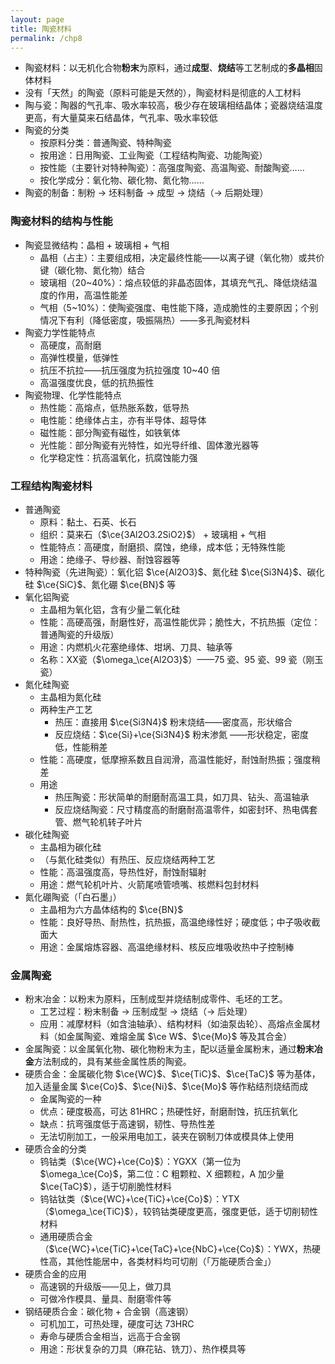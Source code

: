 ```yaml
---
layout: page
title: 陶瓷材料
permalink: /chp8
---
```


- 陶瓷材料：以无机化合物**粉末**为原料，通过**成型**、**烧结**等工艺制成的**多晶相**固体材料
- 没有「天然」的陶瓷（原料可能是天然的），陶瓷材料是彻底的人工材料
- 陶与瓷：陶器的气孔率、吸水率较高，极少存在玻璃相结晶体；瓷器烧结温度更高，有大量莫来石结晶体，气孔率、吸水率较低
- 陶瓷的分类
  - 按原料分类：普通陶瓷、特种陶瓷
  - 按用途：日用陶瓷、工业陶瓷（工程结构陶瓷、功能陶瓷）
  - 按性能（主要针对特种陶瓷）：高强度陶瓷、高温陶瓷、耐酸陶瓷……
  - 按化学成分：氧化物、碳化物、氮化物……
- 陶瓷的制备：制粉 $\to$ 坯料制备 $\to$ 成型 $\to$ 烧结（$\to$ 后期处理）

### 陶瓷材料的结构与性能

- 陶瓷显微结构：晶相 + 玻璃相 + 气相
  - 晶相（占主）：主要组成相，决定最终性能——以离子键（氧化物）或共价键（碳化物、氮化物）结合
  - 玻璃相（20~40%）：熔点较低的非晶态固体，其填充气孔、降低烧结温度的作用，高温性能差
  - 气相（5~10%）：使陶瓷强度、电性能下降，造成脆性的主要原因；个别情况下有利（降低密度，吸振隔热）——多孔陶瓷材料
- 陶瓷力学性能特点
  - 高硬度，高耐磨
  - 高弹性模量，低弹性
  - 抗压不抗拉——抗压强度为抗拉强度 10~40 倍
  - 高温强度优良，低的抗热振性
- 陶瓷物理、化学性能特点
  - 热性能：高熔点，低热胀系数，低导热
  - 电性能：绝缘体占主，亦有半导体、超导体
  - 磁性能：部分陶瓷有磁性，如铁氧体
  - 光性能：部分陶瓷有光特性，如光导纤维、固体激光器等
  - 化学稳定性：抗高温氧化，抗腐蚀能力强

### 工程结构陶瓷材料

- 普通陶瓷
  - 原料：黏土、石英、长石
  - 组织：莫来石（$\ce{3Al2O3.2SiO2}$） + 玻璃相 + 气相
  - 性能特点：高硬度，耐磨损、腐蚀，绝缘，成本低；无特殊性能
  - 用途：绝缘子、导纱器、耐蚀容器等
- 特种陶瓷（先进陶瓷）：氧化铝 $\ce{Al2O3}$、氮化硅 $\ce{Si3N4}$、碳化硅 $\ce{SiC}$、氮化硼 $\ce{BN}$ 等
- 氧化铝陶瓷
  - 主晶相为氧化铝，含有少量二氧化硅
  - 性能：高硬高强，耐磨性好，高温性能优异；脆性大，不抗热振（定位：普通陶瓷的升级版）
  - 用途：内燃机火花塞绝缘体、坩埚、刀具、轴承等
  - 名称：XX瓷（$\omega_\ce{Al2O3}$）——75 瓷、95 瓷、99 瓷（刚玉瓷）
- 氮化硅陶瓷
  - 主晶相为氮化硅
  - 两种生产工艺
    - 热压：直接用 $\ce{Si3N4}$ 粉末烧结——密度高，形状缩合
    - 反应烧结：$\ce{Si}+\ce{Si3N4}$ 粉末渗氮 ——形状稳定，密度低，性能稍差
  - 性能：高硬度，低摩擦系数且自润滑，高温性能好，耐蚀耐热振；强度稍差
  - 用途
    - 热压陶瓷：形状简单的耐磨耐高温工具，如刀具、钻头、高温轴承
    - 反应烧结陶瓷：尺寸精度高的耐磨耐高温零件，如密封环、热电偶套管、燃气轮机转子叶片
- 碳化硅陶瓷
  - 主晶相为碳化硅
  - （与氮化硅类似）有热压、反应烧结两种工艺
  - 性能：高温强度高，导热性好，耐蚀耐辐射
  - 用途：燃气轮机叶片、火箭尾喷管喷嘴、核燃料包封材料
- 氮化硼陶瓷（「白石墨」）
  - 主晶相为六方晶体结构的 $\ce{BN}$
  - 性能：良好导热、耐热性，抗热振，高温绝缘性好；硬度低；中子吸收截面大
  - 用途：金属熔炼容器、高温绝缘材料、核反应堆吸收热中子控制棒

### 金属陶瓷

- 粉末冶金：以粉末为原料，压制成型并烧结制成零件、毛坯的工艺。
  - 工艺过程：粉末制备 $\to$ 压制成型 $\to$ 烧结（$\to$ 后处理）
  - 应用：减摩材料（如含油轴承）、结构材料（如油泵齿轮）、高熔点金属材料（如金属陶瓷、难熔金属 $\ce W$、$\ce{Mo}$ 等及其合金）
- 金属陶瓷：以金属氧化物、碳化物粉末为主，配以适量金属粉末，通过**粉末冶金**方法制成的，具有某些金属性质的陶瓷。
- 硬质合金：金属碳化物 $\ce{WC}$、$\ce{TiC}$、$\ce{TaC}$ 等为基体，加入适量金属 $\ce{Co}$、$\ce{Ni}$、$\ce{Mo}$ 等作粘结剂烧结而成
  - 金属陶瓷的一种
  - 优点：硬度极高，可达 81HRC；热硬性好，耐磨耐蚀，抗压抗氧化
  - 缺点：抗弯强度低于高速钢，韧性、导热性差
  - 无法切削加工，一般采用电加工，装夹在钢制刀体或模具体上使用
- 硬质合金的分类
  - 钨钴类（$\ce{WC}+\ce{Co}$）：YGXX（第一位为 $\omega_\ce{Co}$，第二位：C 粗颗粒、X 细颗粒，A 加少量 $\ce{TaC}$），适于切削脆性材料
  - 钨钴钛类（$\ce{WC}+\ce{TiC}+\ce{Co}$）：YTX（$\omega_\ce{TiC}$），较钨钴类硬度更高，强度更低，适于切削韧性材料
  - 通用硬质合金（$\ce{WC}+\ce{TiC}+\ce{TaC}+\ce{NbC}+\ce{Co}$）：YWX，热硬性高，其他性能居中，各类材料均可切削（「万能硬质合金」）
- 硬质合金的应用
  - 高速钢的升级版——见上，做刀具
  - 可做冷作模具、量具、耐磨零件等
- 钢结硬质合金：碳化物 + 合金钢（高速钢）
  - 可机加工，可热处理，硬度可达 73HRC
  - 寿命与硬质合金相当，远高于合金钢
  - 用途：形状复杂的刀具（麻花钻、铣刀）、热作模具等
